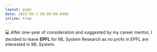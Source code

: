 ```yaml
---
layout: page
date: 2023-09-1 08:00:00-0400
inline: true
---
```


💻 After one-year of consideration and suggested by my career mentor,  I decided to leave **EPFL**  for  ML System Research as no profs in EPFL are interested in ML System.
